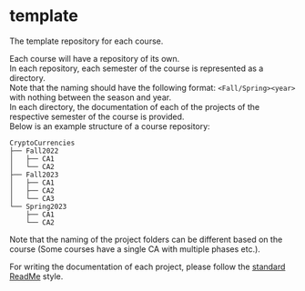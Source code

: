 # template
The template repository for each course.

Each course will have a repository of its own. <br>
In each repository, each semester of the course is represented as a directory. <br>
Note that the naming should have the following format: `<Fall/Spring><year>` with nothing between the season and year. <br>
In each directory, the documentation of each of the projects of the respective semester of the course is provided. <br>
Below is an example structure of a course repository:

```
CryptoCurrencies
├── Fall2022
│   ├── CA1
│   └── CA2
├── Fall2023
│   ├── CA1
│   ├── CA2
│   └── CA3
└── Spring2023
    ├── CA1
    └── CA2
```

Note that the naming of the project folders can be different based on the course (Some courses have a single CA with multiple phases etc.).

For writing the documentation of each project, please follow the [standard ReadMe](https://github.com/RichardLitt/standard-readme) style.
